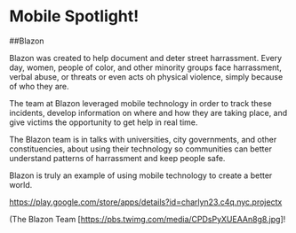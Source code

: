 # Mobile Spotlight!

##Blazon 

Blazon was created to help document and deter street harrassment.  Every day, women, people of color, and other minority groups face harrassment, verbal abuse, or threats or even acts oh physical violence, simply because of who they are.

The team at Blazon leveraged mobile technology in order to track these incidents, develop information on where and how they are taking place, and give victims the opportunity to get help in real time.

The Blazon team is in talks with universities, city governments, and other constituencies, about using their technology so communities can better understand patterns of harrassment and keep people safe.

Blazon is truly an example of using mobile technology to create a better world.

https://play.google.com/store/apps/details?id=charlyn23.c4q.nyc.projectx

(The Blazon Team [https://pbs.twimg.com/media/CPDsPyXUEAAn8g8.jpg]!

